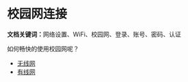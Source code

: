 # 校园网连接
<div class="document-keywords-visible">
<strong>文档关键词：</strong>网络设置、WiFi、校园网、登录、账号、密码、认证
</div>

如何畅快的使用校园网呢？

- [无线网](../校园网/校园网连接/无线网连接.md)
- [有线网](../校园网/校园网连接/有线网准备工作.md)